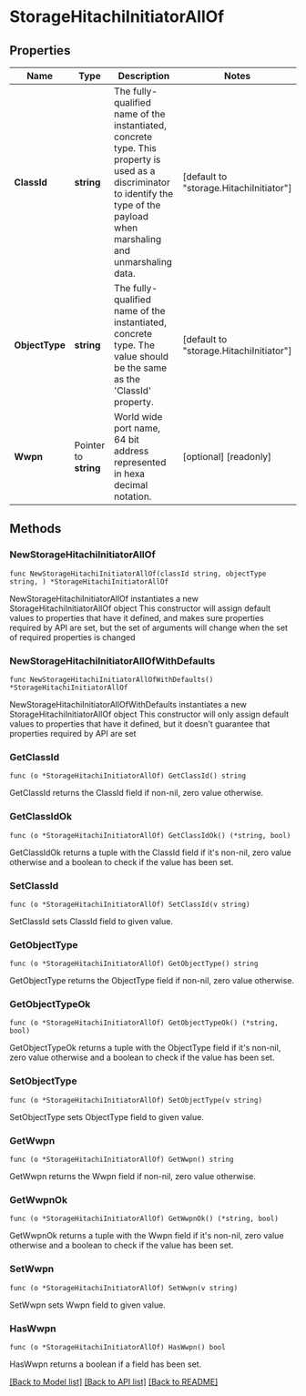 # StorageHitachiInitiatorAllOf

## Properties

Name | Type | Description | Notes
------------ | ------------- | ------------- | -------------
**ClassId** | **string** | The fully-qualified name of the instantiated, concrete type. This property is used as a discriminator to identify the type of the payload when marshaling and unmarshaling data. | [default to "storage.HitachiInitiator"]
**ObjectType** | **string** | The fully-qualified name of the instantiated, concrete type. The value should be the same as the &#39;ClassId&#39; property. | [default to "storage.HitachiInitiator"]
**Wwpn** | Pointer to **string** | World wide port name, 64 bit address represented in hexa decimal notation. | [optional] [readonly] 

## Methods

### NewStorageHitachiInitiatorAllOf

`func NewStorageHitachiInitiatorAllOf(classId string, objectType string, ) *StorageHitachiInitiatorAllOf`

NewStorageHitachiInitiatorAllOf instantiates a new StorageHitachiInitiatorAllOf object
This constructor will assign default values to properties that have it defined,
and makes sure properties required by API are set, but the set of arguments
will change when the set of required properties is changed

### NewStorageHitachiInitiatorAllOfWithDefaults

`func NewStorageHitachiInitiatorAllOfWithDefaults() *StorageHitachiInitiatorAllOf`

NewStorageHitachiInitiatorAllOfWithDefaults instantiates a new StorageHitachiInitiatorAllOf object
This constructor will only assign default values to properties that have it defined,
but it doesn't guarantee that properties required by API are set

### GetClassId

`func (o *StorageHitachiInitiatorAllOf) GetClassId() string`

GetClassId returns the ClassId field if non-nil, zero value otherwise.

### GetClassIdOk

`func (o *StorageHitachiInitiatorAllOf) GetClassIdOk() (*string, bool)`

GetClassIdOk returns a tuple with the ClassId field if it's non-nil, zero value otherwise
and a boolean to check if the value has been set.

### SetClassId

`func (o *StorageHitachiInitiatorAllOf) SetClassId(v string)`

SetClassId sets ClassId field to given value.


### GetObjectType

`func (o *StorageHitachiInitiatorAllOf) GetObjectType() string`

GetObjectType returns the ObjectType field if non-nil, zero value otherwise.

### GetObjectTypeOk

`func (o *StorageHitachiInitiatorAllOf) GetObjectTypeOk() (*string, bool)`

GetObjectTypeOk returns a tuple with the ObjectType field if it's non-nil, zero value otherwise
and a boolean to check if the value has been set.

### SetObjectType

`func (o *StorageHitachiInitiatorAllOf) SetObjectType(v string)`

SetObjectType sets ObjectType field to given value.


### GetWwpn

`func (o *StorageHitachiInitiatorAllOf) GetWwpn() string`

GetWwpn returns the Wwpn field if non-nil, zero value otherwise.

### GetWwpnOk

`func (o *StorageHitachiInitiatorAllOf) GetWwpnOk() (*string, bool)`

GetWwpnOk returns a tuple with the Wwpn field if it's non-nil, zero value otherwise
and a boolean to check if the value has been set.

### SetWwpn

`func (o *StorageHitachiInitiatorAllOf) SetWwpn(v string)`

SetWwpn sets Wwpn field to given value.

### HasWwpn

`func (o *StorageHitachiInitiatorAllOf) HasWwpn() bool`

HasWwpn returns a boolean if a field has been set.


[[Back to Model list]](../README.md#documentation-for-models) [[Back to API list]](../README.md#documentation-for-api-endpoints) [[Back to README]](../README.md)


